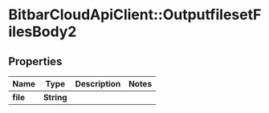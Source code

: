 # BitbarCloudApiClient::OutputfilesetFilesBody2

## Properties
Name | Type | Description | Notes
------------ | ------------- | ------------- | -------------
**file** | **String** |  | 

